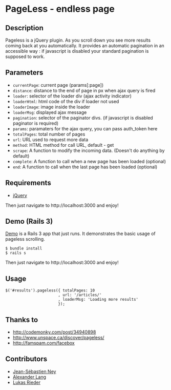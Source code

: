PageLess - endless page
=======================

Description
-----------

Pageless is a jQuery plugin.
As you scroll down you see more results coming back at you automatically.
It provides an automatic pagination in an accessible way : if javascript is disabled your standard pagination is supposed to work.

Parameters
----------

* `currentPage`: current page (params[:page])
* `distance`: distance to the end of page in px when ajax query is fired
* `loader`: selector of the loader div (ajax activity indicator)
* `loaderHtml`: html code of the div if loader not used
* `loaderImage`: image inside the loader
* `loaderMsg`: displayed ajax message
* `pagination`: selector of the paginator divs. (if javascript is disabled paginator is required)
* `params`: paramaters for the ajax query, you can pass auth_token here
* `totalPages`: total number of pages
* `url`: URL used to request more data
* `method`: HTML method for call URL, default - get
* `scrape`: A function to modify the incoming data. (Doesn't do anything by default)
* `complete`: A function to call when a new page has been loaded (optional)
* `end`: A function to call when the last page has been loaded (optional)

Requirements
------------

* [jQuery](http://download.jquery.com)


Then just navigate to http://localhost:3000 and enjoy!

Demo (Rails 3)
----

[Demo](https://github.com/jney/jquery.pageless.demo) is a Rails 3 app that just runs. It demonstrates the basic usage of pageless scrolling.

    $ bundle install
    $ rails s

Then just navigate to http://localhost:3000 and enjoy!

Usage
-----

    $('#results').pageless({ totalPages: 10
                           , url: '/articles/'
                           , loaderMsg: 'Loading more results'
                           });

Thanks to
---------

* http://codemonky.com/post/34940898
* http://www.unspace.ca/discover/pageless/
* http://famspam.com/facebox

Contributors
------------

* [Jean-Sébastien Ney](https://github.com/jney)
* [Alexander Lang](https://github.com/langalex)
* [Lukas Rieder](https://github.com/Overbryd)

